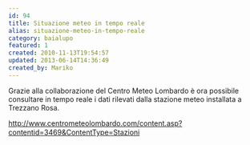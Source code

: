 ```yaml
---
id: 94
title: Situazione meteo in tempo reale
alias: situazione-meteo-in-tempo-reale
category: baialupo
featured: 1
created: 2010-11-13T19:54:57
updated: 2013-06-14T14:36:49
created_by: Mariko
---
```

<p>
 Grazie alla collaborazione del Centro Meteo Lombardo è ora possibile consultare in tempo reale i dati rilevati dalla stazione meteo installata a Trezzano Rosa.
</p>
<p>
 <a href="http://www.centrometeolombardo.com/content.asp?contentid=3469&amp;ContentType=Stazioni" style="line-height: 1.3em;">
  http://www.centrometeolombardo.com/content.asp?contentid=3469&amp;ContentType=Stazioni
 </a>
</p>
